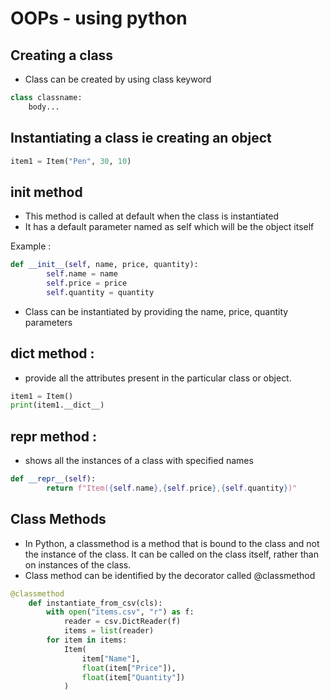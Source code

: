# OOPs - using python

## Creating a class
- Class can be created by using class keyword
```py
class classname:
    body...
```

## Instantiating a class ie creating an object
```py
item1 = Item("Pen", 30, 10)
```

## init method
- This method is called at default when the class is instantiated
- It has a default parameter named as self which will be the object itself

Example :
```py
def __init__(self, name, price, quantity):
        self.name = name
        self.price = price
        self.quantity = quantity
```

- Class can be instantiated by providing the name, price, quantity parameters

## __dict__ method : 
- provide all the attributes present in the particular class or object.
```py
item1 = Item()
print(item1.__dict__)
```

## __repr__ method : 
- shows all the instances of a class with specified names
  
```py
def __repr__(self):
        return f"Item({self.name},{self.price},{self.quantity})"
```

## Class Methods

- In Python, a classmethod is a method that is bound to the class and not the instance of the class. It can be called on the class itself, rather than on instances of the class.
- Class method can be identified by the decorator called @classmethod

```py
@classmethod
    def instantiate_from_csv(cls):
        with open("items.csv", "r") as f:
            reader = csv.DictReader(f)
            items = list(reader)
        for item in items:
            Item(
                item["Name"],
                float(item["Price"]),
                float(item["Quantity"])
            )
```
